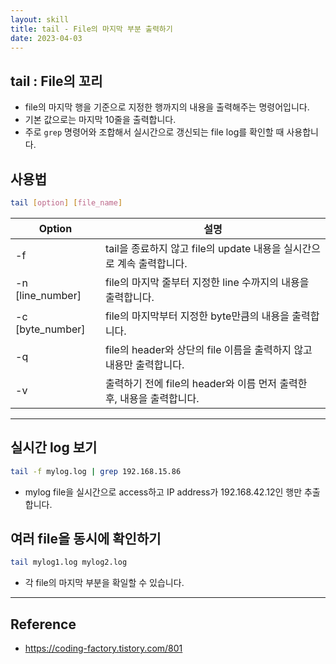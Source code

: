 ```yaml
---
layout: skill
title: tail - File의 마지막 부분 출력하기
date: 2023-04-03
---
```





## tail : File의 꼬리

- file의 마지막 행을 기준으로 지정한 행까지의 내용을 출력해주는 명령어입니다.
- 기본 값으로는 마지막 10줄을 출력합니다.
- 주로 `grep` 명령어와 조합해서 실시간으로 갱신되는 file log를 확인할 때 사용합니다.


## 사용법

```sh
tail [option] [file_name]
```

| Option | 설명 |
| --- | --- |
| -f | tail을 종료하지 않고 file의 update 내용을 실시간으로 계속 출력합니다. |
| -n [line_number] | file의 마지막 줄부터 지정한 line 수까지의 내용을 출력합니다. |
| -c [byte_number] | file의 마지막부터 지정한 byte만큼의 내용을 출력합니다. |
| -q | file의 header와 상단의 file 이름을 출력하지 않고 내용만 출력합니다. |
| -v | 출력하기 전에 file의 header와 이름 먼저 출력한 후, 내용을 출력합니다. |




---




## 실시간 log 보기

```sh
tail -f mylog.log | grep 192.168.15.86
```

- mylog file을 실시간으로 access하고 IP address가 192.168.42.12인 행만 추출합니다.


## 여러 file을 동시에 확인하기

```sh
tail mylog1.log mylog2.log
```

- 각 file의 마지막 부분을 확일할 수 있습니다.




---




## Reference

- <https://coding-factory.tistory.com/801>

